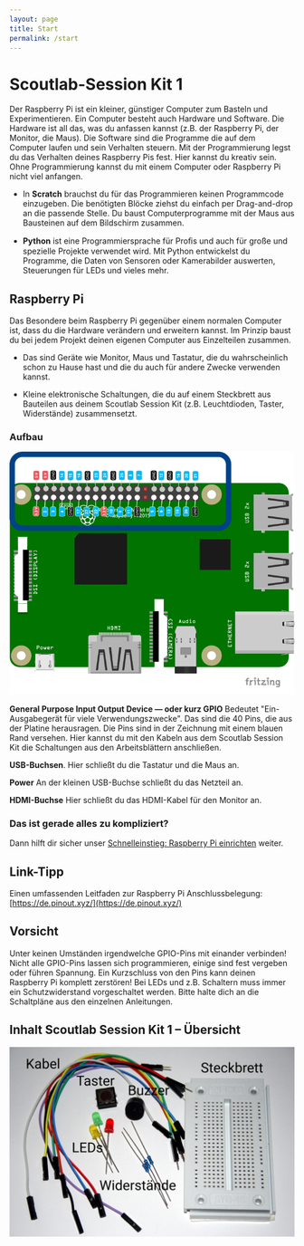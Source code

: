 ```yaml
---
layout: page
title: Start
permalink: /start
---
```

# Scoutlab-Session Kit 1

Der Raspberry Pi ist ein kleiner, günstiger Computer zum Basteln und Experimentieren.
Ein Computer besteht auch Hardware und Software. Die Hardware ist all das, was du anfassen kannst (z.B. der Raspberry Pi, der Monitor, die Maus). Die Software sind die Programme die auf dem Computer laufen und sein Verhalten steuern. Mit der Programmierung legst du das Verhalten deines Raspberry Pis fest. Hier kannst du kreativ sein. Ohne Programmierung kannst du mit einem Computer oder Raspberry Pi nicht viel anfangen.

* In **Scratch** brauchst du für das Programmieren keinen Programmcode einzugeben. Die benötigten Blöcke ziehst du einfach per Drag-and-drop an die passende Stelle. Du baust Computerprogramme mit der Maus aus Bausteinen auf dem Bildschirm zusammen.

* **Python** ist eine Programmiersprache für Proﬁs und auch für große und spezielle Projekte verwendet wird. Mit Python entwickelst du Programme, die Daten von Sensoren oder Kamerabilder auswerten, Steuerungen für LEDs und vieles mehr.

## Raspberry Pi

Das Besondere beim Raspberry Pi gegenüber einem normalen Computer ist, dass du die Hardware verändern und erweitern kannst. Im Prinzip baust du bei jedem Projekt deinen eigenen Computer aus Einzelteilen zusammen.

* Das sind Geräte wie Monitor, Maus und Tastatur, die du wahrscheinlich schon zu Hause hast und die du auch für andere Zwecke verwenden kannst.

* Kleine elektronische Schaltungen, die du auf einem Steckbrett aus Bauteilen aus deinem Scoutlab Session Kit (z.B. Leuchtdioden, Taster, Widerstände) zusammensetzt.

### Aufbau

![](images/raspberryPi_Platine-GPIO-Belegung_Querformat.png)

**General Purpose Input Output Device — oder kurz GPIO**
Bedeutet "Ein- Ausgabegerät für viele Verwendungszwecke". Das sind die 40 Pins, die aus der Platine herausragen.
Die Pins sind in der Zeichnung mit einem blauen Rand versehen. Hier kannst du mit den Kabeln aus dem Scoutlab Session Kit die Schaltungen aus den Arbeitsblättern anschließen.

**USB-Buchsen**.
Hier schließt du die Tastatur und die Maus an.

**Power**
An der kleinen USB-Buchse schließt du das Netzteil an.

**HDMI-Buchse**
Hier schließt du das HDMI-Kabel für den Monitor
an.

### Das ist gerade alles zu kompliziert?
Dann hilft dir sicher unser
<span class="glyphicon glyphicon-book" aria-hidden="true"> [Schnelleinstieg: Raspberry Pi einrichten](https://vcp-scoutlab.github.io/scoutlab-session-kit-1/einrichtung-raspberrypi)</span> weiter.

## Link-Tipp
Einen umfassenden Leitfaden zur Raspberry Pi Anschlussbelegung: [https://de.pinout.xyz/](https://de.pinout.xyz/)

<div class="alert alert-warning" role="alert">
<h2>Vorsicht</h2>
Unter keinen Umständen irgendwelche GPIO-Pins mit einander verbinden!
Nicht alle GPIO-Pins lassen sich programmieren, einige sind fest vergeben oder führen Spannung.
Ein Kurzschluss von den Pins kann deinen Raspberry Pi komplett zerstören!
Bei LEDs und z.B. Schaltern muss immer ein Schutzwiderstand vorgeschaltet werden.
Bitte halte dich an die Schaltpläne aus den einzelnen Anleitungen.
</div>

## Inhalt Scoutlab Session Kit 1 – Übersicht

![](images/bauteile.jpg)
